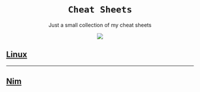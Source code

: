 <div align="center">
<h1><code>Cheat Sheets</code></h1>
<p>Just a small collection of my cheat sheets</p> 
<a href="https://discord.gg/DCznYuU4Ms">
<img src="https://discordapp.com/api/guilds/913584348937207839/widget.png?style=shield"/></a>
</div>

<h2><a href="https://github.com/wick3dr0se/cheat-sheets/tree/main/linux">Linux</a></h2>

---

<h2><a href="https://github.com/wick3dr0se/cheat-sheets/tree/main/nim">Nim</a></h2>
